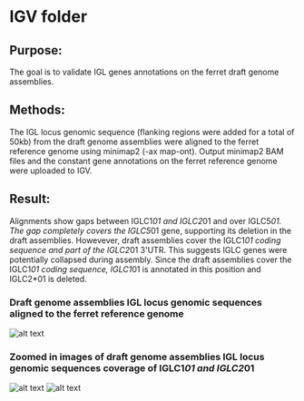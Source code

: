 # IGV folder

## Purpose:
The goal is to validate IGL genes annotations on the ferret draft genome assemblies.

## Methods:
The IGL locus genomic sequence (flanking regions were added for a total of 50kb) from the draft genome assemblies were aligned to the ferret reference genome using minimap2 (-ax map-ont).
Output minimap2 BAM files and the constant gene annotations on the ferret reference genome were uploaded to IGV.

## Result:
Alignments show gaps between IGLC1*01 and IGLC2*01 and over IGLC5*01. The gap completely covers the IGLC5*01 gene, supporting its deletion in the draft assemblies. Howevever, draft assemblies cover the IGLC1*01 coding sequence and part of the IGLC2*01 3'UTR. This suggests IGLC genes were potentially collapsed during assembly. Since the draft assemblies cover the IGLC1*01 coding sequence, IGLC1*01 is annotated in this position and IGLC2*01 is deleted.

### Draft genome assemblies IGL locus genomic sequences aligned to the ferret reference genome
![alt text](https://github.com/ncsu-penglab/FerretIgTCR/edit/main/Annotations/IGV/DraftAssembliesIGLGenomic2Reference.png)

### Zoomed in images of draft genome assemblies IGL locus genomic sequences coverage of IGLC1*01 and IGLC2*01
![alt text](https://github.com/ncsu-penglab/FerretIgTCR/edit/main/Annotations/IGV/IGLC1*01_DraftAssemblies2Reference_91424.png)
![alt text](https://github.com/ncsu-penglab/FerretIgTCR/edit/main/Annotations/IGV/IGLC2*01_DraftAssemblies2Reference_91424.png)
